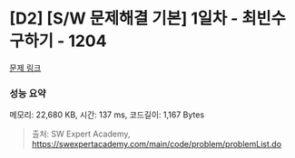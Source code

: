 # [D2] [S/W 문제해결 기본] 1일차 - 최빈수 구하기 - 1204 

[문제 링크](https://swexpertacademy.com/main/code/problem/problemDetail.do?contestProbId=AV13zo1KAAACFAYh) 

### 성능 요약

메모리: 22,680 KB, 시간: 137 ms, 코드길이: 1,167 Bytes



> 출처: SW Expert Academy, https://swexpertacademy.com/main/code/problem/problemList.do